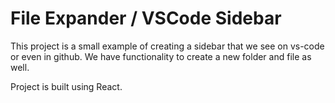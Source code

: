# File Expander / VSCode Sidebar

This project is a small example of creating a sidebar that we see on vs-code or even in github.
We have functionality to create a new folder and file as well.

Project is built using React.
